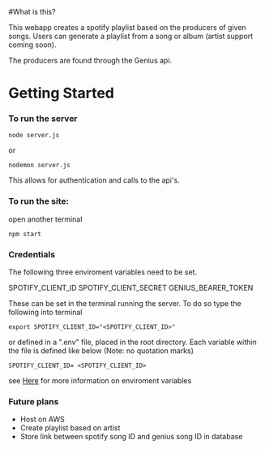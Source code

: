 #What is this?

This webapp creates a spotify playlist based on the producers of given songs. Users can generate a playlist from a song or album (artist support coming soon). 

The producers are found through the Genius api. 

# Getting Started


### To run the server

  	node server.js
  	
  or
  
  	nodemon server.js
  	
  This allows for authentication and calls to the api's. 
  
### To run the site:
open another terminal 
  
  	npm start
  	
 
### Credentials

The following three enviroment variables need to be set.

SPOTIFY_CLIENT_ID 
SPOTIFY_CLIENT_SECRET
GENIUS_BEARER_TOKEN  
  
 These can be set in the terminal running the server. To do so type the following into terminal
 
  	export SPOTIFY_CLIENT_ID="<SPOTIFY_CLIENT_ID>"
  
  or defined in a ".env" file, placed in the root directory.
  Each variable within the file is defined like below (Note: no quotation marks)
  
  	SPOTIFY_CLIENT_ID= <SPOTIFY_CLIENT_ID>
  
  
  see [Here](https://www.twilio.com/blog/2017/01/how-to-set-environment-variables.html) for more information on enviroment variables
  
  
### Future plans

- Host on AWS
- Create playlist based on artist
- Store link between spotify song ID and genius song ID in database